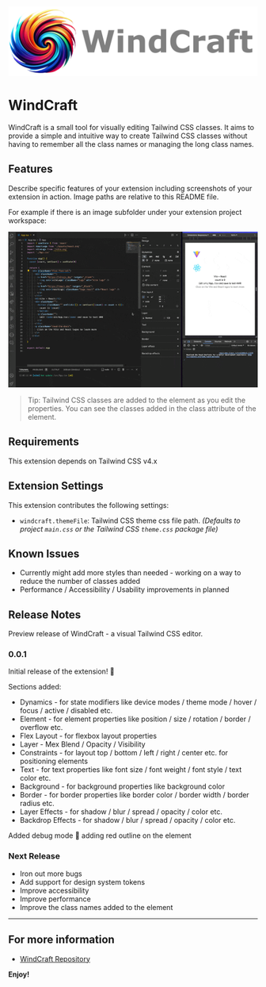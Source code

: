 <img src="images/logo/windcraft-logo-text.webp">

# WindCraft

WindCraft is a small tool for visually editing Tailwind CSS classes. It aims to provide a simple and intuitive way to create Tailwind CSS classes without having to remember all the class names or managing the long class names.

## Features

Describe specific features of your extension including screenshots of your extension in action. Image paths are relative to this README file.

For example if there is an image subfolder under your extension project workspace:

![Flex Layout](images/feature/windcraft-01.gif)

> Tip: Tailwind CSS classes are added to the element as you edit the properties. You can see the classes added in the class attribute of the element.

## Requirements

This extension depends on Tailwind CSS v4.x

## Extension Settings

This extension contributes the following settings:

* `windcraft.themeFile`: Tailwind CSS theme css file path. *(Defaults to project `main.css` or the Tailwind CSS `theme.css` package file)*

## Known Issues

* Currently might add more styles than needed - working on a way to reduce the number of classes added
* Performance / Accessibility / Usability improvements in planned

## Release Notes

Preview release of WindCraft - a visual Tailwind CSS editor.

### 0.0.1

Initial release of the extension! 🚀

Sections added:
* Dynamics - for state modifiers like device modes / theme mode / hover / focus / active / disabled etc.
* Element - for element properties like position / size / rotation / border / overflow etc.
* Flex Layout - for flexbox layout properties
* Layer - Mex Blend  / Opacity / Visibility
* Constraints - for layout top / bottom / left / right / center etc. for positioning elements
* Text - for text properties like font size / font weight / font style / text color etc.
* Background - for background properties like background color
* Border - for border properties like border color / border width / border radius etc.
* Layer Effects - for shadow / blur / spread / opacity / color etc.
* Backdrop Effects - for shadow / blur / spread / opacity / color etc.

Added debug mode 🐞 adding red outline on the element

### Next Release

* Iron out more bugs
* Add support for design system tokens
* Improve accessibility
* Improve performance
* Improve the class names added to the element

---

## For more information

* [WindCraft Repository](https://github.com/tinytek-io/windcraft)

**Enjoy!**
